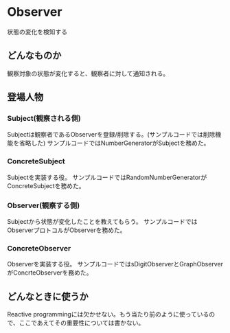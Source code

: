 #  Observer
状態の変化を検知する

## どんなものか
観察対象の状態が変化すると、観察者に対して通知される。

## 登場人物
### Subject(観察される側)
Subjectは観察者であるObserverを登録/削除する。(サンプルコードでは削除機能を省略した)
サンプルコードではNumberGeneratorがSubjectを務めた。

### ConcreteSubject
Subjectを実装する役。
サンプルコードではRandomNumberGeneratorがConcreteSubjectを務めた。

### Observer(観察する側)
Subjectから状態が変化したことを教えてもらう。
サンプルコードではObserverプロトコルがObserverを務めた。

### ConcreteObserver
Observerを実装する役。
サンプルコードではsDigitObserverとGraphObserverがConcrteObserverを務めた。

## どんなときに使うか
Reactive programmingには欠かせない。もう当たり前のように使っているので、ここであえてその重要性については書かない。

